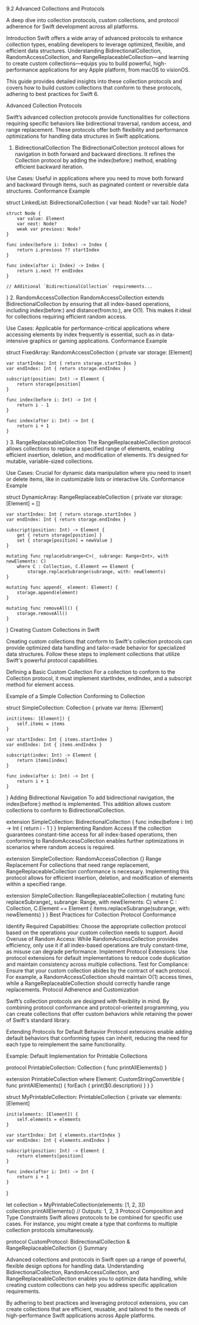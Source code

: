 9.2 Advanced Collections and Protocols

A deep dive into collection protocols, custom collections, and protocol adherence for Swift development across all platforms.

Introduction
Swift offers a wide array of advanced protocols to enhance collection types, enabling developers to leverage optimized, flexible, and efficient data structures. Understanding BidirectionalCollection, RandomAccessCollection, and RangeReplaceableCollection—and learning to create custom collections—equips you to build powerful, high-performance applications for any Apple platform, from macOS to visionOS.

This guide provides detailed insights into these collection protocols and covers how to build custom collections that conform to these protocols, adhering to best practices for Swift 6.

Advanced Collection Protocols

Swift’s advanced collection protocols provide functionalities for collections requiring specific behaviors like bidirectional traversal, random access, and range replacement. These protocols offer both flexibility and performance optimizations for handling data structures in Swift applications.

1. BidirectionalCollection
The BidirectionalCollection protocol allows for navigation in both forward and backward directions. It refines the Collection protocol by adding the index(before:) method, enabling efficient backward iteration.

Use Cases: Useful in applications where you need to move both forward and backward through items, such as paginated content or reversible data structures.
Conformance Example

struct LinkedList<Element>: BidirectionalCollection {
    var head: Node?
    var tail: Node?

    struct Node {
        var value: Element
        var next: Node?
        weak var previous: Node?
    }

    func index(before i: Index) -> Index {
        return i.previous ?? startIndex
    }
    
    func index(after i: Index) -> Index {
        return i.next ?? endIndex
    }
    
    // Additional `BidirectionalCollection` requirements...
}
2. RandomAccessCollection
RandomAccessCollection extends BidirectionalCollection by ensuring that all index-based operations, including index(before:) and distance(from:to:), are O(1). This makes it ideal for collections requiring efficient random access.

Use Cases: Applicable for performance-critical applications where accessing elements by index frequently is essential, such as in data-intensive graphics or gaming applications.
Conformance Example

struct FixedArray<Element>: RandomAccessCollection {
    private var storage: [Element]
    
    var startIndex: Int { return storage.startIndex }
    var endIndex: Int { return storage.endIndex }
    
    subscript(position: Int) -> Element {
        return storage[position]
    }
    
    func index(before i: Int) -> Int {
        return i - 1
    }

    func index(after i: Int) -> Int {
        return i + 1
    }
}
3. RangeReplaceableCollection
The RangeReplaceableCollection protocol allows collections to replace a specified range of elements, enabling efficient insertion, deletion, and modification of elements. It’s designed for mutable, variable-sized collections.

Use Cases: Crucial for dynamic data manipulation where you need to insert or delete items, like in customizable lists or interactive UIs.
Conformance Example

struct DynamicArray<Element>: RangeReplaceableCollection {
    private var storage: [Element] = []

    var startIndex: Int { return storage.startIndex }
    var endIndex: Int { return storage.endIndex }

    subscript(position: Int) -> Element {
        get { return storage[position] }
        set { storage[position] = newValue }
    }

    mutating func replaceSubrange<C>(_ subrange: Range<Int>, with newElements: C)
        where C : Collection, C.Element == Element {
            storage.replaceSubrange(subrange, with: newElements)
    }

    mutating func append(_ element: Element) {
        storage.append(element)
    }
    
    mutating func removeAll() {
        storage.removeAll()
    }
}
Creating Custom Collections in Swift

Creating custom collections that conform to Swift's collection protocols can provide optimized data handling and tailor-made behavior for specialized data structures. Follow these steps to implement collections that utilize Swift's powerful protocol capabilities.

Defining a Basic Custom Collection
For a collection to conform to the Collection protocol, it must implement startIndex, endIndex, and a subscript method for element access.

Example of a Simple Collection Conforming to Collection

struct SimpleCollection<Element>: Collection {
    private var items: [Element]

    init(items: [Element]) {
        self.items = items
    }

    var startIndex: Int { items.startIndex }
    var endIndex: Int { items.endIndex }

    subscript(index: Int) -> Element {
        return items[index]
    }

    func index(after i: Int) -> Int {
        return i + 1
    }
}
Adding Bidirectional Navigation
To add bidirectional navigation, the index(before:) method is implemented. This addition allows custom collections to conform to BidirectionalCollection.

extension SimpleCollection: BidirectionalCollection {
    func index(before i: Int) -> Int {
        return i - 1
    }
}
Implementing Random Access
If the collection guarantees constant-time access for all index-based operations, then conforming to RandomAccessCollection enables further optimizations in scenarios where random access is required.

extension SimpleCollection: RandomAccessCollection {}
Range Replacement
For collections that need range replacement, RangeReplaceableCollection conformance is necessary. Implementing this protocol allows for efficient insertion, deletion, and modification of elements within a specified range.

extension SimpleCollection: RangeReplaceableCollection {
    mutating func replaceSubrange<C>(_ subrange: Range<Int>, with newElements: C)
        where C : Collection, C.Element == Element {
            items.replaceSubrange(subrange, with: newElements)
    }
}
Best Practices for Collection Protocol Conformance

Identify Required Capabilities: Choose the appropriate collection protocol based on the operations your custom collection needs to support.
Avoid Overuse of Random Access: While RandomAccessCollection provides efficiency, only use it if all index-based operations are truly constant-time, as misuse can degrade performance.
Implement Protocol Extensions: Use protocol extensions for default implementations to reduce code duplication and maintain consistency across multiple collections.
Test for Compliance: Ensure that your custom collection abides by the contract of each protocol. For example, a RandomAccessCollection should maintain O(1) access times, while a RangeReplaceableCollection should correctly handle range replacements.
Protocol Adherence and Customization

Swift’s collection protocols are designed with flexibility in mind. By combining protocol conformance and protocol-oriented programming, you can create collections that offer custom behaviors while retaining the power of Swift's standard library.

Extending Protocols for Default Behavior
Protocol extensions enable adding default behaviors that conforming types can inherit, reducing the need for each type to reimplement the same functionality.

Example: Default Implementation for Printable Collections

protocol PrintableCollection: Collection {
    func printAllElements()
}

extension PrintableCollection where Element: CustomStringConvertible {
    func printAllElements() {
        forEach { print($0.description) }
    }
}

struct MyPrintableCollection<Element>: PrintableCollection {
    private var elements: [Element]
    
    init(elements: [Element]) {
        self.elements = elements
    }
    
    var startIndex: Int { elements.startIndex }
    var endIndex: Int { elements.endIndex }

    subscript(position: Int) -> Element {
        return elements[position]
    }

    func index(after i: Int) -> Int {
        return i + 1
    }
}

let collection = MyPrintableCollection(elements: [1, 2, 3])
collection.printAllElements()  // Outputs: 1, 2, 3
Protocol Composition and Type Constraints
Swift allows protocols to be combined for specific use cases. For instance, you might create a type that conforms to multiple collection protocols simultaneously.

protocol CustomProtocol: BidirectionalCollection & RangeReplaceableCollection {}
Summary

Advanced collections and protocols in Swift open up a range of powerful, flexible design options for handling data. Understanding BidirectionalCollection, RandomAccessCollection, and RangeReplaceableCollection enables you to optimize data handling, while creating custom collections can help you address specific application requirements.

By adhering to best practices and leveraging protocol extensions, you can create collections that are efficient, reusable, and tailored to the needs of high-performance Swift applications across Apple platforms.
